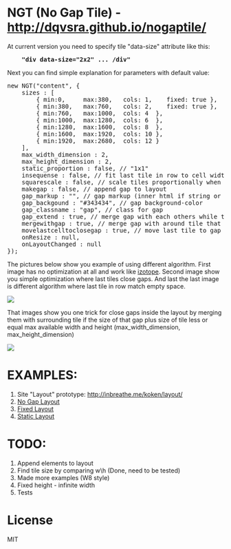 NGT (No Gap Tile) - http://dqvsra.github.io/nogaptile/
=========

At current version you need to specify tile "data-size" attribute like this:  
<pre>
	<b>"div data-size="2x2" ... /div"</b>
</pre>

Next you can find simple explanation for parameters with default value:

<pre>
new NGT("content", {
	sizes : [
		{ min:0,     max:380,   cols: 1,    fixed: true },
		{ min:380,   max:760,   cols: 2,    fixed: true },
		{ min:760,   max:1000,  cols: 4  },
		{ min:1000,  max:1280,  cols: 6  },
		{ min:1280,  max:1600,  cols: 8  },
		{ min:1600,  max:1920,  cols: 10 },
		{ min:1920,  max:2680,  cols: 12 }
	],
	max_width_dimension : 2,
	max_height_dimension : 2,
	static_proportion : false, // "1x1"
	insequense : false, // fit last tile in row to cell width 
	squarescale : false, // scale tiles proportionally when resize
	makegap	: false, // append gap to layout
	gap_markup : "", // gap markup (inner html if string or module if element)
	gap_backgound : "#343434", // gap background-color
	gap_classname : "gap", // class for gap
	gap_extend : true, // merge gap with each others while they less then considition (max_width_dimension and max_height_dimension)
	mergewithgap : true, // merge gap with around tile that match gap size and condition (max_width_dimension and max_height_dimension)
	movelastcelltoclosegap : true, // move last tile to gap if mergewithgap do not solve them
	onResize : null,
	onLayoutChanged : null
});
</pre>

The pictures below show you example of using different algorithm. First image has no optimization at all and work like <a href="http://isotope.metafizzy.co/" target="_blank">izotope</a>. Second image show you simple optimization where last tiles close gaps. And last the last image is different algorithm where last tile in row match empty space.

<img src="https://raw.github.com/DQvsRA/nogaptile/master/examples/images/nogaptiles_algorithm_1.jpg">

That images show you one trick for close gaps inside the layout by merging them with surrounding tile if the size of that gap plus size of tile less or equal max available width and height (max_width_dimension, max_height_dimension)

<img src="https://raw.github.com/DQvsRA/nogaptile/master/examples/images/nogaptiles_algorithm_2.jpg">


EXAMPLES: 
=========
1. Site "Layout" prototype: <a href="http://inbreathe.me/koken/layout/">http://inbreathe.me/koken/layout/</a>
2. <a href="http://dqvsra.github.io/nogaptile/examples/nogaptiles/index.html">No Gap Layout</a>
3. <a href="http://dqvsra.github.io/nogaptile/examples/fixed/index.html">Fixed Layout</a>
4. <a href="http://dqvsra.github.io/nogaptile/examples/staticproportion/index.html">Static Layout</a>


TODO:
=========

1. Append elements to layout
2. Find tile size by comparing w\h (Done, need to be tested)
3. Made more examples (W8 style)
4. Fixed height - infinite width
5. Tests


License
=========

MIT
